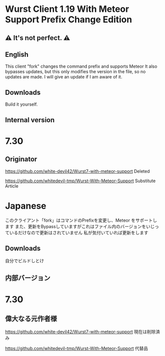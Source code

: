 # Wurst Client 1.19 With Meteor Support Prefix Change Edition

## ⚠ It's not perfect. ⚠

## English

This client "fork" changes the command prefix and supports Meteor
It also bypasses updates, but this only modifies the version in the file, so no updates are made.
I will give an update if I am aware of it.

## Downloads

Build it yourself.

## Internal version
# 7.30


## Originator
https://github.com/white-devil42/Wurst7-with-meteor-support Deleted

https://github.com/whitedevil-tmp/Wurst-With-Meteor-Support Substitute Article
# Japanese

このクライアント「fork」はコマンドのPrefixを変更し、Meteor をサポートします
また、更新をBypassしていますがこれはファイル内のバージョンをいじっているだけなので更新はされていません
私が気付いていれば更新をします

## Downloads

自分でビルドしとけ

## 内部バージョン
# 7.30


## 偉大なる元作者様
https://github.com/white-devil42/Wurst7-with-meteor-support 現在は削除済み

https://github.com/whitedevil-tmp/Wurst-With-Meteor-Support 代替品
